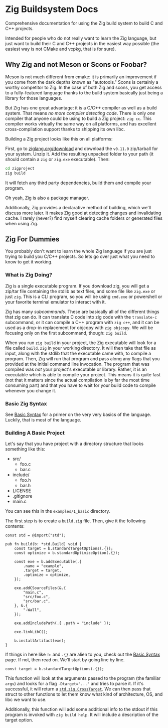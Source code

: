 # Zig Buildsystem Docs

Comprehensive documentation for using the Zig build system to build C and C++ projects.

Intended for people who do not really want to learn the Zig language, but just want
to build their C and C++ projects in the easiest way possible (the easiest way
is not CMake and vcpkg, that is for sure).

## Why Zig and not Meson or Scons or Foobar?

Meson is not much different from cmake: it is primarily an improvement if you come
from the dark depths known as "autotools." Scons is certainly a worthy competitor
to Zig. In the case of both Zig and scons, you get access to a fully-featured
language thanks to the build system basically just being a library for those
languages.

But Zig has one great advantage: it is a C/C++ compiler as well as a build system.
That means _no more compiler detecting code_. There is only _one_ compiler that
anyone could be using to build a Zig project: `zig cc`. This compiler works virtually
the same way on all platforms, and has excellent cross-compilation support thanks
to shipping its own libc.

Building a Zig project looks like this on all platforms:

First, go to [ziglang.org/download](https://ziglang.org/download/) and
download the `v0.11.0` zip/tarball for your system. Unzip it. Add the resulting
unpacked folder to your path (it should contain a `zig` or `zig.exe` executable).
Then:


```bash
cd zigproject
zig build
```

It will fetch any third party dependencies, build them and compile your program.

Oh yeah, Zig is also a package manager.

Additionally, Zig provides a declarative method of building, which we'll discuss
more later. It makes Zig good at detecting changes and invalidating cache. I rarely
(never?) find myself clearing cache folders or generated files when using Zig.

## Zig For Dummies

You probably don't want to learn the whole Zig language if you are just trying to
build you C/C++ projects. So lets go over just what you need to know to get it working.

### What is Zig Doing?

Zig is a single executable program. If you download zig, you will get a zip/tar
file containing the stdlib as text files, and some file like `zig.exe` or just
`zig`. This is a CLI program, so you will be using `cmd.exe` or powershell or your
favorite terminal emulator to interact with it.

Zig has many _subcommands_. These are basically all of the different things that
zig can do. It can translate C code into zig code with the `translate-c` subcommand,
or it can compile a C++ program with `zig c++`, and it can be used as a drop-in
replacement for objcopy with `zig objcopy`. We will be focusing only on the first
subcommand, though: `zig build`.

When you run `zig build` in your project, the Zig executable will look for a file
called `build.zig` in your working directory. It will then take that file as input,
along with the stdlib that the executable came with, to compile a program. Then,
Zig will run that program and pass along any flags that you provided at the initial
command line invocation. The program that was compiled was _not_ your project's
executable or library. Rather, it is an executable which is able to compile your
project. This means it is quite fast (not that it matters since the actual compilation
is by far the most time consuming part) and that you have to wait for your build
code to compile whenever you change it.

### Basic Zig Syntax

See [Basic Syntax](./BASIC_ZIG_SYNTAX.md) for a primer on the very very basics
of the language. Luckily, that is most of the language.

### Building A Basic Project

Let's say that you have project with a directory structure that looks something
like this:

- src/
  - foo.c
  - bar.c
- include/
  - foo.h
  - bar.h
- LICENSE
- .gitignore
- main.c

You can see this in the `examples/1_basic` directory.

The first step is to create a `build.zig` file. Then, give it the following
contents:

```zig
const std = @import("std");

pub fn build(b: *std.Build) void {
    const target = b.standardTargetOptions(.{});
    const optimize = b.standardOptimizeOption(.{});

    const exe = b.addExecutable(.{
        .name = "example",
        .target = target,
        .optimize = optimize,
    });

    exe.addCSourceFiles(&.{
        "main.c",
        "src/foo.c",
        "src/bar.c",
    }, &.{
        "-Wall",
    });

    exe.addIncludePath(.{ .path = "include" });

    exe.linkLibC();

    b.installArtifact(exe);
}
```

If things in here like `fn` and `.{}` are alien to you, check out the [Basic Syntax](./BASIC_ZIG_SYNTAX.md)
page. If not, then read on. We'll start by going line by line.

```zig
const target = b.standardTargetOptions(.{});
```

This function will look at the arguments passed to the program (the familiar
`argv`) and looks for a flag `-Dtarget="..."` and tries to parse it. If it's
successful, it will return a [`std.zig.CrossTarget`](https://ziglang.org/documentation/master/std/#A;std:zig.CrossTarget).
We can then pass that struct to other functions to let them know what kind of
architecture, OS, and libc we want to use.

Additionally, this function will add some additional info to the stdout if this
program is invoked with `zig build help`. It will include a description of the
target option.

